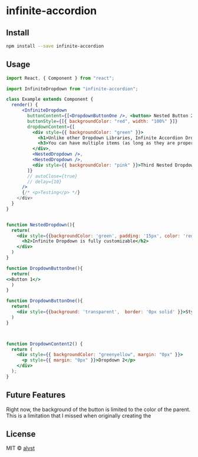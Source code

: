 # infinite-accordion

## Install

```bash
npm install --save infinite-accordion
```

## Usage

```jsx
import React, { Component } from "react";

import InfiniteDropdown from "infinite-accordion";

class Example extends Component {
  render() {
      <InfiniteDropdown
        buttonContent={[<DropdownButtonOne />, <button> Nested Button 2 Dropdown</button>, <Content />]}
        buttonStyle={[{ backgroundColor: "red", width: "100%" }]}
        dropdownContent={[
          <div style={{ backgroundColor: "green" }}>
            <h1>Unlike other Dropdown Libraries, Infinite Accordion Dropdown allows you to have as many nested dropdowns as you want</h1>
            <h3>You can have multiple items (as long as they are properly wrapped).</h3>
          </div>,
          <NestedDropdown />,
          <NestedDropdown />,
          <div style={{ backgroundColor: "pink" }}>Third Nested Dropdown</div>,
        ]}
        // autoClose={true}
        // delay={10}
      />
      {/* <p>Testing</p> */}
    </div>
  }
}


function NestedDropdown(){
  return(
    <div style={{backgroundColor: 'green', padding: '15px', color: 'red'}}>
      <h2>Infinite Dropdown is fully customizable</h2>
    </div>
  )
}

function DropdownButtonOne(){
  return(
<>Button 1</>
  )
}

function DropdownButtonOne(){
  return(
    <div style={{background: 'transparent',  border: '0px solid' }}>Styled button</div>
  )
}



function DropdownContent2() {
  return (
    <div style={{ backgroundColor: "greenyellow", margin: "0px" }}>
      <p style={{ margin: "0px" }}>Dropdown 2</p>
    </div>
  );
}

```

## Future Features

Right now, the background of the button is limited to the color of the parent. This is a limitation that I missed when originally creating the

## License

MIT © [alvst](https://github.com/alvst)
